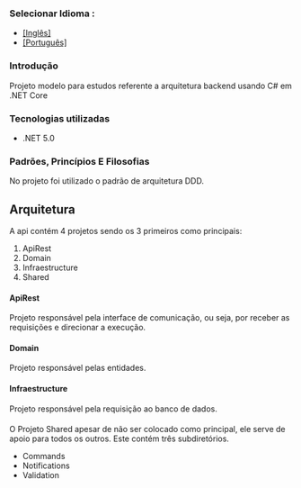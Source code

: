 ### Selecionar Idioma :   
- [[Inglês]](https://github.com/virgnet/api-modelo-asp.net-core/blob/main/README.md)
- [[Português]](https://github.com/virgnet/api-modelo-asp.net-core/blob/main/README-pt.md)

### Introdução
Projeto modelo para estudos referente a arquitetura backend usando C# em .NET Core

### Tecnologias utilizadas
 - .NET 5.0
 
### Padrões, Princípios E Filosofias
No projeto foi utilizado o padrão de arquitetura DDD.

## Arquitetura
A api contém 4 projetos sendo os 3 primeiros como principais:
  1. ApiRest
  2. Domain
  3. Infraestructure
  4. Shared

#### ApiRest
Projeto responsável pela interface de comunicação, ou seja, por receber as requisições e direcionar a execução.

#### Domain
Projeto responsável pelas entidades.

#### Infraestructure
Projeto responsável pela requisição ao banco de dados.

####
O Projeto Shared apesar de não ser colocado como principal, ele serve de apoio para todos os outros. 
Este contém três subdiretórios.
  - Commands
  - Notifications
  - Validation
